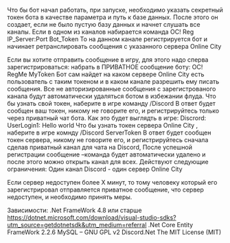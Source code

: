 Что бы бот начал работать, при запуске, необходимо указать секретный токен бота в качестве параметра и путь к базе данных.
После этого он создает, если не было пустую базу данных и начнет слушать все каналы.
Если в одном из каналов набирается команда
OC! Reg IP_Server:Port Bot_Token
То на данном канале регистрируется бот и начинает ретранслировать сообщения с указанного сервера Online City

Если вы хотите отправить сообщение в игру, для этого надо сперва зарегистрироваться:
набрать в ПРИВАТНОЕ сообщение боту: OC! RegMe MyToken
Бот сам найдет на каком сервере Online City есть пользователь с таким токеном и в каком канале разрешить ему писать сообщения.
Все не авторизированные сообщения с зарегистрованого канала будут автоматически удаляться ботом в избежании флуда.
Что бы узнать свой токен, наберите в игре команду /Discord
В ответ будет сообщен ваш токен, никому не говорите его, и регистрируйтесь только через приватный чат бота.
Как это будет выглядть в игре:
Discrord: UserLogin1: Hello world
Что бы узнать токен сервера Online City , наберите в игре комнду /Discord ServerToken
В ответ будет сообщен токен сервера, никому не говорите его, и регистрируйтесь сначала сделав приватный канал для чата на Discord,
После успешной регистрации сообщение –команда будет автоматически удалено и после этого можно открыть канал для всех.
Действуют следующие ограничения:
Один канал Discord - один сервер Online City

Если сервер недоступен более X минут, то тому человеку который его зарегистрировал отправляется приватное сообщение,
что сервер недоступен, и необходимо принять меры.

Зависимости:
.Net FrameWork 4.8 или старше
https://dotnet.microsoft.com/download/visual-studio-sdks?utm_source=getdotnetsdk&utm_medium=referral
.Net Core Entity FrameWork 2.2.6
MySQL – 	GNU GPL v2
Discord.Net The MIT License (MIT)